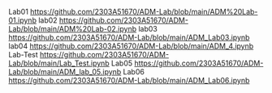 Lab01 https://github.com/2303A51670/ADM-Lab/blob/main/ADM%20Lab-01.ipynb
lab02 https://github.com/2303A51670/ADM-Lab/blob/main/ADM%20Lab-02.ipynb
lab03  https://github.com/2303A51670/ADM-Lab/blob/main/ADM_Lab03.ipynb
lab04 https://github.com/2303A51670/ADM-Lab/blob/main/ADM_4.ipynb
Lab-Test https://github.com/2303A51670/ADM-Lab/blob/main/Lab_Test.ipynb
Lab05 https://github.com/2303A51670/ADM-Lab/blob/main/ADM_lab_05.ipynb
Lab06 https://github.com/2303A51670/ADM-Lab/blob/main/ADM_Lab06.ipynb
